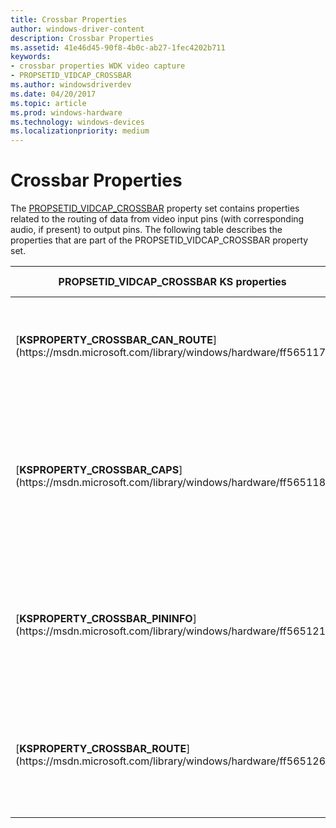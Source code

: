 ```yaml
---
title: Crossbar Properties
author: windows-driver-content
description: Crossbar Properties
ms.assetid: 41e46d45-90f8-4b0c-ab27-1fec4202b711
keywords:
- crossbar properties WDK video capture
- PROPSETID_VIDCAP_CROSSBAR
ms.author: windowsdriverdev
ms.date: 04/20/2017
ms.topic: article
ms.prod: windows-hardware
ms.technology: windows-devices
ms.localizationpriority: medium
---
```


# Crossbar Properties


The [PROPSETID\_VIDCAP\_CROSSBAR](https://msdn.microsoft.com/library/windows/hardware/ff567804) property set contains properties related to the routing of data from video input pins (with corresponding audio, if present) to output pins. The following table describes the properties that are part of the PROPSETID\_VIDCAP\_CROSSBAR property set.

<table>
<colgroup>
<col width="50%" />
<col width="50%" />
</colgroup>
<thead>
<tr class="header">
<th>PROPSETID_VIDCAP_CROSSBAR KS properties</th>
<th>Property description</th>
</tr>
</thead>
<tbody>
<tr class="odd">
<td><p>[<strong>KSPROPERTY_CROSSBAR_CAN_ROUTE</strong>](https://msdn.microsoft.com/library/windows/hardware/ff565117)</p></td>
<td><p>Returns information on whether a specific routing is possible.</p></td>
</tr>
<tr class="even">
<td><p>[<strong>KSPROPERTY_CROSSBAR_CAPS</strong>](https://msdn.microsoft.com/library/windows/hardware/ff565118)</p></td>
<td><p>Returns the capabilities of the crossbar, including the number of input pins and the number of output pins.</p></td>
</tr>
<tr class="odd">
<td><p>[<strong>KSPROPERTY_CROSSBAR_PININFO</strong>](https://msdn.microsoft.com/library/windows/hardware/ff565121)</p></td>
<td><p>Returns the pin information, such as the direction of dataflow, pin medium GUIDs, and pin type.</p></td>
</tr>
<tr class="even">
<td><p>[<strong>KSPROPERTY_CROSSBAR_ROUTE</strong>](https://msdn.microsoft.com/library/windows/hardware/ff565126)</p></td>
<td><p>Controls a specific routing, including which input pin to route to which output pin.</p></td>
</tr>
</tbody>
</table>

 

 

 




